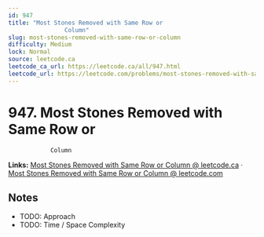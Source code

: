 ```yaml
--- 
id: 947
title: "Most Stones Removed with Same Row or
                Column"
slug: most-stones-removed-with-same-row-or-column
difficulty: Medium
lock: Normal
source: leetcode.ca
leetcode_ca_url: https://leetcode.ca/all/947.html
leetcode_url: https://leetcode.com/problems/most-stones-removed-with-same-row-or-column/
---
```


# 947. Most Stones Removed with Same Row or
                Column

**Links:** [Most Stones Removed with Same Row or
                Column @ leetcode.ca](https://leetcode.ca/all/947.html) · [Most Stones Removed with Same Row or
                Column @ leetcode.com](https://leetcode.com/problems/most-stones-removed-with-same-row-or-column/)

## Notes
- TODO: Approach
- TODO: Time / Space Complexity
